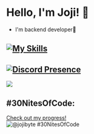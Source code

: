
# Hello, I'm Joji! 👋

* I'm backend developer🐧

[![My Skills](https://skillicons.dev/icons?theme=dark&i=js,go,ts,html,css,linux,react,nextjs,tailwind,mongodb,nodejs,discordjs,bots)](https://skillicons.dev)
---
[![Discord Presence](https://lanyard.cnrad.dev/api/830508932619173929)](https://discord.com/users/830508932619173929)
---
[![](https://visitcount.itsvg.in/api?id=jojibyte&label=Profile%20Views&color=12&icon=2&pretty=true)](https://visitcount.itsvg.in)

## #30NitesOfCode:
  [Check out my progress!](https://www.codedex.io/@jojibyte/30-nites-of-code)  
  ![@jojibyte #30NitesOfCode](https://www.codedex.io/api/petStatus?user=jojibyte)

